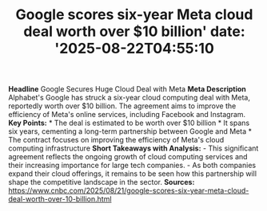 ﻿---
title: "Google scores six-year Meta cloud deal worth over $10 billion'
date: '2025-08-22T04:55:10"
category: "Markets"
summary: ""
slug: "google scores sixyear meta cloud deal worth over 10 billion"
source_urls:
  - "https://www.cnbc.com/2025/08/21/google-scores-six-year-meta-cloud-deal-worth-over-10-billion.html"
seo:
  title: "Google scores six-year Meta cloud deal worth over $10 billion | Hash n Hedge'
  description: '"
  keywords: ["news", "markets", "brief"]
---
**Headline** Google Secures Huge Cloud Deal with Meta  **Meta Description** Alphabet's Google has struck a six-year cloud computing deal with Meta, reportedly worth over $10 billion. The agreement aims to improve the efficiency of Meta's online services, including Facebook and Instagram.  **Key Points:**  * The deal is estimated to be worth over $10 billion * It spans six years, cementing a long-term partnership between Google and Meta * The contract focuses on improving the efficiency of Meta's cloud computing infrastructure  **Short Takeaways with Analysis:** - This significant agreement reflects the ongoing growth of cloud computing services and their increasing importance for large tech companies. - As both companies expand their cloud offerings, it remains to be seen how this partnership will shape the competitive landscape in the sector.  **Sources:** https://www.cnbc.com/2025/08/21/google-scores-six-year-meta-cloud-deal-worth-over-10-billion.html 
